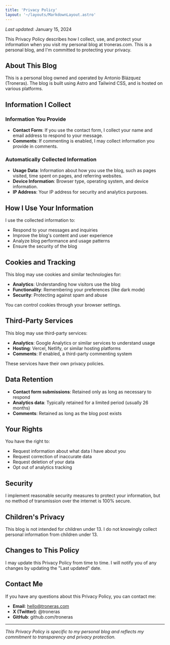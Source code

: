 ```yaml
---
title: 'Privacy Policy'
layout: '~/layouts/MarkdownLayout.astro'
---
```


_Last updated_: January 15, 2024

This Privacy Policy describes how I collect, use, and protect your information when you visit my personal blog at troneras.com. This is a personal blog, and I'm committed to protecting your privacy.

## About This Blog

This is a personal blog owned and operated by Antonio Blázquez (Troneras). The blog is built using Astro and Tailwind CSS, and is hosted on various platforms.

## Information I Collect

### Information You Provide

- **Contact Form**: If you use the contact form, I collect your name and email address to respond to your message.
- **Comments**: If commenting is enabled, I may collect information you provide in comments.

### Automatically Collected Information

- **Usage Data**: Information about how you use the blog, such as pages visited, time spent on pages, and referring websites.
- **Device Information**: Browser type, operating system, and device information.
- **IP Address**: Your IP address for security and analytics purposes.

## How I Use Your Information

I use the collected information to:

- Respond to your messages and inquiries
- Improve the blog's content and user experience
- Analyze blog performance and usage patterns
- Ensure the security of the blog

## Cookies and Tracking

This blog may use cookies and similar technologies for:

- **Analytics**: Understanding how visitors use the blog
- **Functionality**: Remembering your preferences (like dark mode)
- **Security**: Protecting against spam and abuse

You can control cookies through your browser settings.

## Third-Party Services

This blog may use third-party services:

- **Analytics**: Google Analytics or similar services to understand usage
- **Hosting**: Vercel, Netlify, or similar hosting platforms
- **Comments**: If enabled, a third-party commenting system

These services have their own privacy policies.

## Data Retention

- **Contact form submissions**: Retained only as long as necessary to respond
- **Analytics data**: Typically retained for a limited period (usually 26 months)
- **Comments**: Retained as long as the blog post exists

## Your Rights

You have the right to:

- Request information about what data I have about you
- Request correction of inaccurate data
- Request deletion of your data
- Opt out of analytics tracking

## Security

I implement reasonable security measures to protect your information, but no method of transmission over the internet is 100% secure.

## Children's Privacy

This blog is not intended for children under 13. I do not knowingly collect personal information from children under 13.

## Changes to This Policy

I may update this Privacy Policy from time to time. I will notify you of any changes by updating the "Last updated" date.

## Contact Me

If you have any questions about this Privacy Policy, you can contact me:

- **Email**: hello@troneras.com
- **X (Twitter)**: @troneras
- **GitHub**: github.com/troneras

---

_This Privacy Policy is specific to my personal blog and reflects my commitment to transparency and privacy protection._
